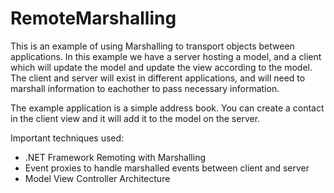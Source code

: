 # RemoteMarshalling

This is an example of using Marshalling to transport objects between applications. In this example we have a server hosting a model, and a client which will update the model and update the view according to the model.
The client and server will exist in different applications, and will need to marshall information to eachother to pass necessary information.

The example application is a simple address book. You can create a contact in the client view and it will add it to the model on the server.

Important techniques used:
<ul>
  <li>.NET Framework Remoting with Marshalling</li>
  <li>Event proxies to handle marshalled events between client and server</li>
  <li>Model View Controller Architecture</li>
  
